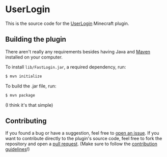 # UserLogin

This is the source code for the [UserLogin](https://www.spigotmc.org/resources/userlogin.80669/) Minecraft plugin.

## Building the plugin

There aren't really any requirements besides having Java and [Maven](https://maven.apache.org/) installed on your
computer.

To install `lib/FastLogin.jar`, a required dependency, run:

```bash
$ mvn initialize
```

To build the .jar file, run:

```bash
$ mvn package
```

(I think it's that simple)

## Contributing

If you found a bug or have a suggestion, feel free
to [open an issue](https://github.com/ElCholoGamer/userlogin/issues/new). If you want to contribute directly to the
plugin's source code, feel free to fork the repository and open
a [pull request](https://github.com/ElCholoGamer/userlogin/pulls). (Make sure to follow
the [contribution guidelines](/CONTRIBUTING.md)!)
